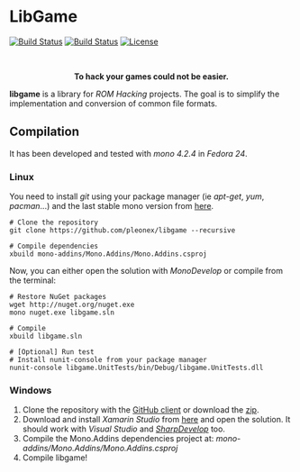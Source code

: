 # LibGame

[![Build Status](https://travis-ci.org/pleonex/libgame.svg?branch=master)](https://travis-ci.org/pleonex/libgame)
[![Build Status](https://ci.appveyor.com/api/projects/status/hjgmge090s7962q6/branch/master?svg=true)](https://ci.appveyor.com/project/pleonex/libgame/branch/converters)
[![License](https://img.shields.io/badge/license-GPL%20V3-blue.svg?style=flat)](http://www.gnu.org/copyleft/gpl.html)

<br>
<p align="center"><b>To hack your games could not be easier.</b></p>

**libgame** is a library for *ROM Hacking* projects. The goal is to simplify the implementation and conversion of common file formats.


## Compilation
It has been developed and tested with *mono 4.2.4* in *Fedora 24*.

### Linux
You need to install *git* using your package manager (ie *apt-get*, *yum*, *pacman*...) and the last stable mono version from [here](http://www.mono-project.com/docs/getting-started/install/linux/).
``` shell
# Clone the repository
git clone https://github.com/pleonex/libgame --recursive

# Compile dependencies
xbuild mono-addins/Mono.Addins/Mono.Addins.csproj
```

Now, you can either open the solution with *MonoDevelop* or compile from the terminal:
``` shell
# Restore NuGet packages
wget http://nuget.org/nuget.exe
mono nuget.exe libgame.sln

# Compile
xbuild libgame.sln

# [Optional] Run test
# Install nunit-console from your package manager
nunit-console libgame.UnitTests/bin/Debug/libgame.UnitTests.dll
```

### Windows
1. Clone the repository with the [GitHub client](https://windows.github.com/) or download the [zip](https://github.com/pleonex/libgame/archive/converters.zip).
2. Download and install *Xamarin Studio* from [here](http://www.monodevelop.com/download/) and open the solution. It should work with *Visual Studio* and [*SharpDevelop*](http://www.icsharpcode.net/OpenSource/SD/Download/) too.
3. Compile the Mono.Addins dependencies project at: *mono-addins/Mono.Addins/Mono.Addins.csproj*
4. Compile libgame!
